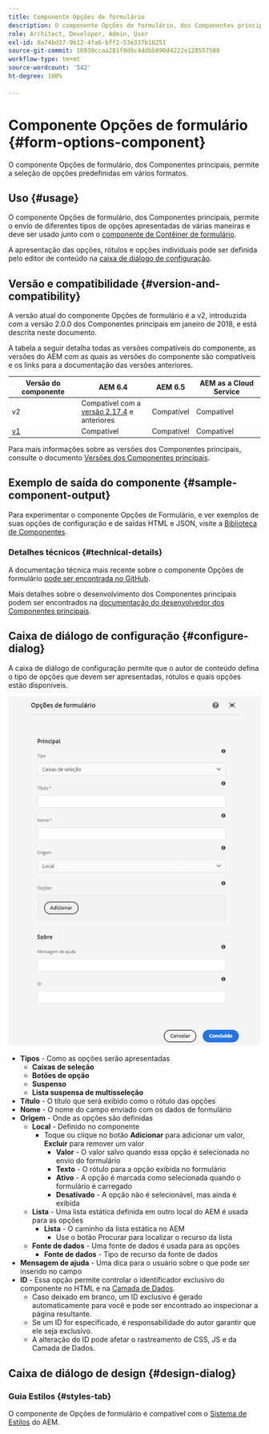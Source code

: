 ```yaml
---
title: Componente Opções de formulário
description: O componente Opções de formulário, dos Componentes principais, permitem a seleção de opções predefinidas em vários formatos.
role: Architect, Developer, Admin, User
exl-id: 8a74bd37-9b12-4fa6-bff2-53e337b16251
source-git-commit: 16930ccaa281f9d9c4ddbb890d4222e128557580
workflow-type: tm+mt
source-wordcount: '542'
ht-degree: 100%

---
```


# Componente Opções de formulário {#form-options-component}

O componente Opções de formulário, dos Componentes principais, permite a seleção de opções predefinidas em vários formatos.

## Uso {#usage}

O componente Opções de formulário, dos Componentes principais, permite o envio de diferentes tipos de opções apresentadas de várias maneiras e deve ser usado junto com o [componente de Contêiner de formulário](form-container.md).

A apresentação das opções, rótulos e opções individuais pode ser definida pelo editor de conteúdo na [caixa de diálogo de configuração](#configure-dialog).

## Versão e compatibilidade {#version-and-compatibility}

A versão atual do componente Opções de formulário é a v2, introduzida com a versão 2.0.0 dos Componentes principais em janeiro de 2018, e está descrita neste documento.

A tabela a seguir detalha todas as versões compatíveis do componente, as versões do AEM com as quais as versões do componente são compatíveis e os links para a documentação das versões anteriores.

| Versão do componente | AEM 6.4 | AEM 6.5 | AEM as a Cloud Service |
|--- |--- |--- |---|
| v2 | Compatível com a <br>[versão 2.17.4](/help/versions.md) e anteriores | Compatível | Compatível |
| [v1](/help/components/v1/form-options-v1.md) | Compatível | Compatível | Compatível |

Para mais informações sobre as versões dos Componentes principais, consulte o documento [Versões dos Componentes principais](/help/versions.md).

## Exemplo de saída do componente {#sample-component-output}

Para experimentar o componente Opções de Formulário, e ver exemplos de suas opções de configuração e de saídas HTML e JSON, visite a [Biblioteca de Componentes](https://adobe.com/go/aem_cmp_library_form_options_br).

### Detalhes técnicos {#technical-details}

A documentação técnica mais recente sobre o componente Opções de formulário [pode ser encontrada no GitHub](https://adobe.com/go/aem_cmp_tech_form_options_v2_br).

Mais detalhes sobre o desenvolvimento dos Componentes principais podem ser encontrados na [documentação do desenvolvedor dos Componentes principais](/help/developing/overview.md).

## Caixa de diálogo de configuração {#configure-dialog}

A caixa de diálogo de configuração permite que o autor de conteúdo defina o tipo de opções que devem ser apresentadas, rótulos e quais opções estão disponíveis.

![Caixa de diálogo de edição do componente Opções de formulário](/help/assets/form-options-edit.png)

* **Tipos** - Como as opções serão apresentadas
   * **Caixas de seleção**
   * **Botões de opção**
   * **Suspenso**
   * **Lista suspensa de multisseleção**
* **Título** - O título que será exibido como o rótulo das opções
* **Nome** - O nome do campo enviado com os dados de formulário
* **Origem** - Onde as opções são definidas
   * **Local** - Definido no componente
      * Toque ou clique no botão **Adicionar** para adicionar um valor, **Excluir** para remover um valor
         * **Valor** - O valor salvo quando essa opção é selecionada no envio do formulário
         * **Texto** - O rótulo para a opção exibida no formulário
         * **Ativo** - A opção é marcada como selecionada quando o formulário é carregado
         * **Desativado** - A opção não é selecionável, mas ainda é exibida
   * **Lista** - Uma lista estática definida em outro local do AEM é usada para as opções
      * **Lista** - O caminho da lista estática no AEM
         * Use o botão Procurar para localizar o recurso da lista
   * **Fonte de dados** - Uma fonte de dados é usada para as opções
      * **Fonte de dados** - Tipo de recurso da fonte de dados
* **Mensagem de ajuda** - Uma dica para o usuário sobre o que pode ser inserido no campo
* **ID** - Essa opção permite controlar o identificador exclusivo do componente no HTML e na [Camada de Dados](/help/developing/data-layer/overview.md).
   * Caso deixado em branco, um ID exclusivo é gerado automaticamente para você e pode ser encontrado ao inspecionar a página resultante.
   * Se um ID for especificado, é responsabilidade do autor garantir que ele seja exclusivo.
   * A alteração do ID pode afetar o rastreamento de CSS, JS e da Camada de Dados.

## Caixa de diálogo de design {#design-dialog}

### Guia Estilos {#styles-tab}

O componente de Opções de formulário é compatível com o [Sistema de Estilos](/help/get-started/authoring.md#component-styling) do AEM.
